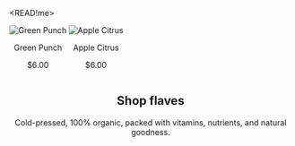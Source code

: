 <!DOCTYPE html>
<READ!me></READ>
<html lang="en">
<head>
  <meta charset="UTF-8">
  <meta name="viewport" content="width=device-width, initial-scale=1.0">
  <title>Shop Flaves</title>
    <div style="display: inline-block; text-align: center;">
    <img src="" alt="Green Punch">
    <p>Green Punch</p>
    <p>$6.00</p>
  </div>
  <div style="display: inline-block; text-align: center;">
    <img src="" alt="Apple Citrus">
    <p>Apple Citrus</p>
    <p>$6.00</p>
  </div>
  <div style="display: inline-block; text-align: center;">
  </style>
</head>
<body>
  <h2>Shop flaves</h2>
  <p>Cold-pressed, 100% organic, packed with vitamins, nutrients, and natural goodness.</p>
</body>
</html>
